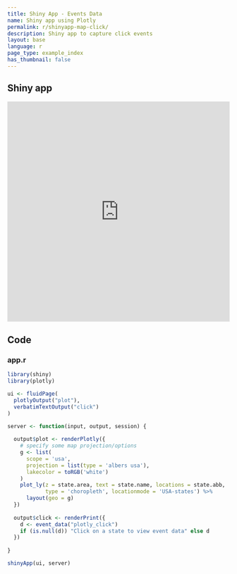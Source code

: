 ```yaml
---
title: Shiny App - Events Data
name: Shiny app using Plotly
permalink: r/shinyapp-map-click/
description: Shiny app to capture click events
layout: base
language: r
page_type: example_index
has_thumbnail: false
---
```

## Shiny app

<iframe src="https://plotly.shinyapps.io/Map-Click/" width="100%" height= "500" scrolling="no" seamless="seamless" style="border: none"></iframe>

## Code
### app.r

```r
library(shiny)
library(plotly)

ui <- fluidPage(
  plotlyOutput("plot"),
  verbatimTextOutput("click")
)

server <- function(input, output, session) {
  
  output$plot <- renderPlotly({
    # specify some map projection/options
    g <- list(
      scope = 'usa',
      projection = list(type = 'albers usa'),
      lakecolor = toRGB('white')
    )
    plot_ly(z = state.area, text = state.name, locations = state.abb,
            type = 'choropleth', locationmode = 'USA-states') %>%
      layout(geo = g)
  })
  
  output$click <- renderPrint({
    d <- event_data("plotly_click")
    if (is.null(d)) "Click on a state to view event data" else d
  })
  
}

shinyApp(ui, server)
```
